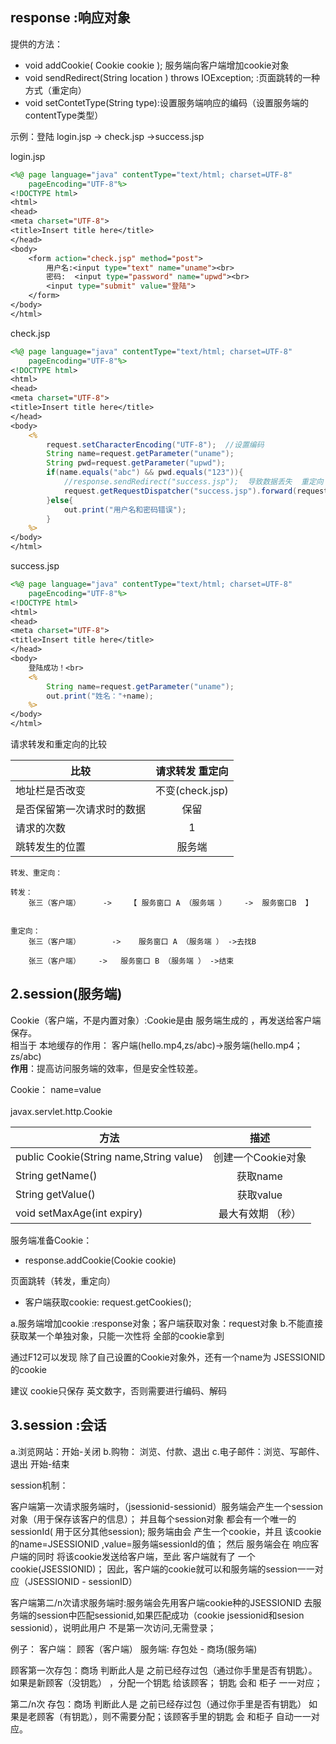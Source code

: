 ## response :响应对象
提供的方法：<br>
+ void addCookie( Cookie cookie ); 服务端向客户端增加cookie对象
+ void sendRedirect(String location ) throws IOException; :页面跳转的一种方式（重定向）
+ void setContetType(String type):设置服务端响应的编码（设置服务端的contentType类型）

示例：登陆
login.jsp  -> check.jsp  ->success.jsp

login.jsp
```JSP
<%@ page language="java" contentType="text/html; charset=UTF-8"
    pageEncoding="UTF-8"%>
<!DOCTYPE html>
<html>
<head>
<meta charset="UTF-8">
<title>Insert title here</title>
</head>
<body>
	<form action="check.jsp" method="post">
		用户名:<input type="text" name="uname"><br>
		密码:  <input type="password" name="upwd"><br>
		<input type="submit" value="登陆">
	</form>
</body>
</html>
```
check.jsp
```JSP
<%@ page language="java" contentType="text/html; charset=UTF-8"
    pageEncoding="UTF-8"%>
<!DOCTYPE html>
<html>
<head>
<meta charset="UTF-8">
<title>Insert title here</title>
</head>
<body>
	<%
		request.setCharacterEncoding("UTF-8");  //设置编码
		String name=request.getParameter("uname");
		String pwd=request.getParameter("upwd");
		if(name.equals("abc") && pwd.equals("123")){
			//response.sendRedirect("success.jsp");  导致数据丢失  重定向
			request.getRequestDispatcher("success.jsp").forward(request,response);
		}else{
			out.print("用户名和密码错误");
		}
	%>
</body>
</html>	
```
success.jsp
```JSP
<%@ page language="java" contentType="text/html; charset=UTF-8"
    pageEncoding="UTF-8"%>
<!DOCTYPE html>
<html>
<head>
<meta charset="UTF-8">
<title>Insert title here</title>
</head>
<body>
	登陆成功！<br>
	<%
		String name=request.getParameter("uname");
		out.print("姓名："+name);
	%>
</body>
</html>
```
请求转发和重定向的比较


比较|请求转发	重定向
---|:--:
地址栏是否改变|不变(check.jsp)|改变(success.jsp)
是否保留第一次请求时的数据|保留|不保留--4种范围对象
请求的次数|1|2
跳转发生的位置|服务端|客户端发出的第二次跳转

```
转发、重定向：

转发：  
	张三（客户端）     ->    【 服务窗口 A （服务端 ）    ->  服务窗口B  】


重定向：
	张三（客户端） 	  -> 	服务窗口 A （服务端 ） ->去找B

	张三（客户端）    -> 	服务窗口 B （服务端 ） ->结束
```
## 2.session(服务端)
Cookie（客户端，不是内置对象）:Cookie是由 服务端生成的 ，再发送给客户端保存。<br>
相当于 本地缓存的作用： 客户端(hello.mp4,zs/abc)->服务端(hello.mp4；zs/abc)<br>
**作用**：提高访问服务端的效率，但是安全性较差。

Cookie：	name=value <br>  
javax.servlet.http.Cookie<br>

方法|描述
---|:--:
public Cookie(String name,String value)|创建一个Cookie对象
String getName()|获取name
String getValue()|获取value
void setMaxAge(int expiry)|最大有效期 （秒）

服务端准备Cookie：<br>
+ response.addCookie(Cookie cookie)

页面跳转（转发，重定向）<br>
+ 客户端获取cookie:  request.getCookies();

a.服务端增加cookie :response对象；客户端获取对象：request对象
b.不能直接获取某一个单独对象，只能一次性将 全部的cookie拿到

通过F12可以发现  除了自己设置的Cookie对象外，还有一个name为 JSESSIONID的cookie

建议 cookie只保存  英文数字，否则需要进行编码、解码

## 3.session :会话
a.浏览网站：开始-关闭
b.购物：  浏览、付款、退出
c.电子邮件：浏览、写邮件、退出
	开始-结束


session机制：

客户端第一次请求服务端时，（jsessionid-sessionid）服务端会产生一个session对象（用于保存该客户的信息）； 
并且每个session对象 都会有一个唯一的 sessionId( 用于区分其他session);
服务端由会 产生一个cookie，并且 该cookie的name=JSESSIONID ,value=服务端sessionId的值；
然后 服务端会在 响应客户端的同时 将该cookie发送给客户端，至此 客户端就有了 一个cookie(JSESSIONID)；
因此，客户端的cookie就可以和服务端的session一一对应（JSESSIONID - sessionID）

客户端第二/n次请求服务端时:服务端会先用客户端cookie种的JSESSIONID  去服务端的session中匹配sessionid,如果匹配成功（cookie  jsessionid和sesion sessionid），说明此用户 不是第一次访问,无需登录；


例子：
客户端：		    顾客（客户端）
服务端: 存包处   -  商场(服务端)

顾客第一次存包：商场 判断此人是 之前已经存过包（通过你手里是否有钥匙）。
 如果是新顾客（没钥匙） ，分配一个钥匙 给该顾客； 钥匙 会和 柜子 一一对应；

 第二/n次 存包：商场 判断此人是 之前已经存过包（通过你手里是否有钥匙）
 如果是老顾客（有钥匙），则不需要分配；该顾客手里的钥匙 会 和柜子 自动一一对应。
 















